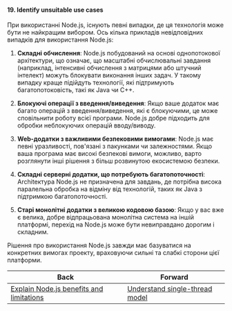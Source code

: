 #### 19. Identify unsuitable use cases

При використанні Node.js, існують певні випадки, де ця технологія може бути не найкращим вибором. Ось кілька прикладів невідповідних випадків для використання Node.js:

1. **Складні обчислення**: Node.js побудований на основі однопотокової архітектури, що означає, що масштабні обчислювальні завдання (наприклад, інтенсивні обчислення з матрицями або штучний інтелект) можуть блокувати виконання інших задач. У такому випадку краще підійдуть технології, які підтримують багатопотоковість, такі як Java чи C++.

2. **Блокуючі операції з введення/виведення**: Якщо ваше додаток має багато операцій з введення/виведення, які є блокуючими, це може сповільнити роботу всієї програми. Node.js добре підходить для обробки неблокуючих операцій вводу/виводу.

3. **Web-додатки з важливими безпековими вимогами**: Node.js має певні уразливості, пов'язані з пакунками чи залежностями. Якщо ваша програма має високі безпекові вимоги, можливо, варто розглянути інші рішення з більш розвинутою екосистемою безпеки.

4. **Складні серверні додатки, що потребують багатопоточності**: Architeктура Node.js не призначена для завдань, де потрібна висока паралельна обробка на відміну від технологій, таких як Java з підтримкою багатопоточності.

5. **Старі монолітні додатки з великою кодовою базою**: Якщо у вас вже є велика, добре відпрацьована монолітна система на іншій платформі, перехід на Node.js може бути невиправдано дорогим і складним.

Рішення про використання Node.js завжди має базуватися на конкретних вимогах проекту, враховуючи сильні та слабкі сторони цієї платформи.

| Back | Forward |
|---|---|
| [Explain Node.js benefits and limitations](/ua/junior/nodejs/explain-nodejs-advantages-and-disadvantages.md)  | [Understand single-thread model](/ua/junior/nodejs/understand-singlethread-model.md) |